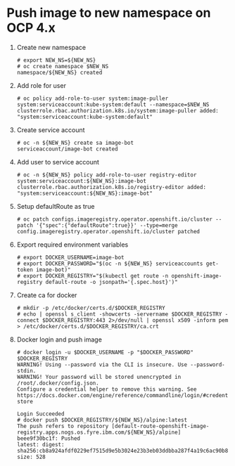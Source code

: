 # Push image to new namespace on OCP 4.x

1. Create new namespace

    ```console
    # export NEW_NS=${NEW_NS}
    # oc create namespace $NEW_NS
    namespace/${NEW_NS} created
    ```

2. Add role for user

    ```console
    # oc policy add-role-to-user system:image-puller system:serviceaccount:kube-system:default --namespace=$NEW_NS
    clusterrole.rbac.authorization.k8s.io/system:image-puller added: "system:serviceaccount:kube-system:default"
    ```

3. Create service account

    ```console
    # oc -n ${NEW_NS} create sa image-bot
    serviceaccount/image-bot created
    ```

4. Add user to service account

    ```console
    # oc -n ${NEW_NS} policy add-role-to-user registry-editor system:serviceaccount:${NEW_NS}:image-bot
    clusterrole.rbac.authorization.k8s.io/registry-editor added: "system:serviceaccount:${NEW_NS}:image-bot"
    ```
  
5. Setup defaultRoute as true

    ```console
    # oc patch configs.imageregistry.operator.openshift.io/cluster --patch '{"spec":{"defaultRoute":true}}' --type=merge
    config.imageregistry.operator.openshift.io/cluster patched
    ```

6. Export required environment variables

    ```console
    # export DOCKER_USERNAME=image-bot
    # export DOCKER_PASSWORD="$(oc -n ${NEW_NS} serviceaccounts get-token image-bot)"
    # export DOCKER_REGISTRY="$(kubectl get route -n openshift-image-registry default-route -o jsonpath='{.spec.host}')"
    ```

7. Create ca for docker

    ```console
    # mkdir -p /etc/docker/certs.d/$DOCKER_REGISTRY
    # echo | openssl s_client -showcerts -servername $DOCKER_REGISTRY -connect $DOCKER_REGISTRY:443 2>/dev/null | openssl x509 -inform pem > /etc/docker/certs.d/$DOCKER_REGISTRY/ca.crt
    ```

8. Docker login and push image

    ```console
    # docker login -u $DOCKER_USERNAME -p "$DOCKER_PASSWORD" $DOCKER_REGISTRY
    WARNING! Using --password via the CLI is insecure. Use --password-stdin.
    WARNING! Your password will be stored unencrypted in /root/.docker/config.json.
    Configure a credential helper to remove this warning. See
    https://docs.docker.com/engine/reference/commandline/login/#credentials-store

    Login Succeeded
    # docker push $DOCKER_REGISTRY/${NEW_NS}/alpine:latest
    The push refers to repository [default-route-openshift-image-registry.apps.nogs.os.fyre.ibm.com/${NEW_NS}/alpine]
    beee9f30bc1f: Pushed
    latest: digest: sha256:cb8a924afdf0229ef7515d9e5b3024e23b3eb03ddbba287f4a19c6ac90b8d221 size: 528
    ```
